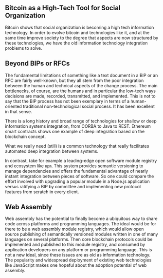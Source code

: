 ## Bitcoin as a High-Tech Tool for Social Organization

Bitcoin shows that social organization is becoming a high tech information technology.  In order to evolve bitcoin
and technologies like it, and at the same time improve society to the degree that aspects are now structured by these
technologies, we have the old information technology integration problems to solve.

## Beyond BIPs or RFCs

The fundamental limitations of something like a text document in a BIP or an RFC are fairly well-known, but they
all stem from the poor integration between the human and technical aspects of the change process.  The main bottlenecks, of course, are the humans and in particular the low-tech ways decisions are made, recorded, transmitted, and implemented.  This is not to say that the BIP process has not been exemplary in terms of a human-oriented traditional non-technological social process.  It has been excellent in that sense.

There is a long history and broad range of technologies for shallow or deep information 
systems integration, from CORBA to Java to REST.  Ethereum smart contracts shows one example of deep integration
based on the blockchain concept.

What we really need (still) is a common technology that really facilitates automated deep integration between systems.

In contrast, take for example a leading-edge open software module registry and ecosystem like `npm`.  This system
provides semantic versioning to manage dependencies and offers the fundamental advantage of nearly instant
integration between pieces of software.  So one could compare the effort involved with upgrading a popular
module in a Node.js application versus ratifying a BIP by committee and implementing new protocol features from 
scratch in every client.

## Web Assembly

Web assembly has the potential to finally become a ubiquitous way to share code across platforms and programming 
languages.  The ideal would be for there to be a web assembly module registry, which would allow open source 
publishing of semantically versioned modules written in one of many languages on several platforms.  Then core blockchain
protocols could be implemented and published to this module registry, and consumed by application developers on any platform
or programming language.  This is not a new ideal, since these issues are as old as information technology.
The popularity and widespread deployment of existing web technologies like JavaScript makes one hopeful about
the adoption potential of web assembly.
